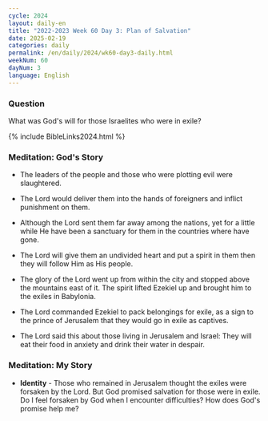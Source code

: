 ```yaml
---
cycle: 2024
layout: daily-en
title: "2022-2023 Week 60 Day 3: Plan of Salvation"
date: 2025-02-19
categories: daily
permalink: /en/daily/2024/wk60-day3-daily.html
weekNum: 60
dayNum: 3
language: English
---
```


### Question     
What was God's will for those Israelites who were in exile?

{% include BibleLinks2024.html %}

### Meditation: God's Story   
+ The leaders of the people and those who were plotting evil were slaughtered. 

+ The Lord would deliver them into the hands of foreigners and inflict punishment on them. 

+ Although the Lord sent them far away among the nations, yet for a little while He have been a sanctuary for them in the countries where have gone. 

+ The Lord will give them an undivided heart and put a spirit in them then they will follow Him as His people. 

+ The glory of the Lord went up from within the city and stopped above the mountains east of it. The spirit lifted Ezekiel up and brought him to the exiles in Babylonia. 

+ The Lord commanded Ezekiel to pack belongings for exile, as a sign to the prince of Jerusalem that they would go in exile as captives. 

+ The Lord said this about those living in Jerusalem and Israel: They will eat their food in anxiety and drink their water in despair. 

### Meditation: My Story   
+ **Identity** - Those who remained in Jerusalem thought the exiles were forsaken by the Lord. But God promised salvation for those were in exile. Do I feel forsaken by God when I encounter difficulties? How does God's promise help me? 
